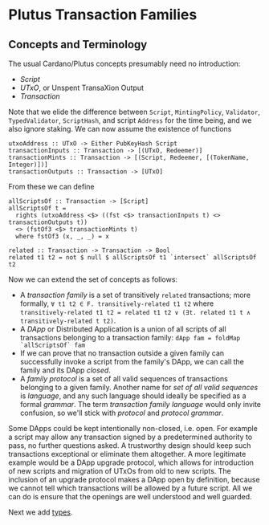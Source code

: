 # Plutus Transaction Families

## Concepts and Terminology

The usual Cardano/Plutus concepts presumably need no introduction:
  * *Script*
  * *UTxO*, or Unspent TransaXion Output
  * *Transaction*

<!--

~~~ {.haskell}
{-# LANGUAGE EmptyDataDeriving #-}

import Data.Either (rights)
import Data.List (intersect)
import Typed ()

main = pure ()

data Script deriving (Eq)
data PubKeyHash
data UTxO
data Redeemer
data TokenName
data Transaction
~~~
-->

Note that we elide the difference between `Script`, `MintingPolicy`,
`Validator`, `TypedValidator`, `ScriptHash`, and script `Address` for the time
being, and we also ignore staking. We can now assume the existence of functions

~~~ {.haskell}
utxoAddress :: UTxO -> Either PubKeyHash Script
transactionInputs :: Transaction -> [(UTxO, Redeemer)]
transactionMints :: Transaction -> [(Script, Redeemer, [(TokenName, Integer)])]
transactionOutputs :: Transaction -> [UTxO]
~~~

<!--
~~~ {.haskell}
utxoAddress = undefined
transactionInputs = undefined
transactionMints = undefined
transactionOutputs = undefined
~~~
-->

From these we can define

~~~ {.haskell}
allScriptsOf :: Transaction -> [Script]
allScriptsOf t =
  rights (utxoAddress <$> ((fst <$> transactionInputs t) <> transactionOutputs t))
  <> (fstOf3 <$> transactionMints t)
  where fstOf3 (x, _, _) = x
  
related :: Transaction -> Transaction -> Bool
related t1 t2 = not $ null $ allScriptsOf t1 `intersect` allScriptsOf t2
~~~

Now we can extend the set of concepts as follows:

* A *transaction family* is a set of transitively `related` transactions;
  more formally, `∀ t1 t2 ∈ F. transitively-related t1 t2` where
  `transitively-related t1 t2 = related t1 t2 ∨ (∃t. related t1 t ∧
  transitively-related t t2)`.
* A *DApp* or Distributed Application is a union of all scripts of all
  transactions belonging to a transaction family: ``dApp fam = foldMap
  `allScriptsOf` fam``
* If we can prove that no transaction outside a given family can
  successfully invoke a script from the family's DApp, we can call the
  family and its DApp *closed*.
* A *family protocol* is a set of all valid sequences of transactions
  belonging to a given family. Another name for *set of all valid sequences*
  is *language*, and any such language should ideally be specified as a
  formal *grammar*. The term *transaction family language* would only invite
  confusion, so we'll stick with *protocol* and *protocol grammar*.

Some DApps could be kept intentionally non-closed, i.e. open. For example a
script may allow any transaction signed by a predetermined authority to pass,
no further questions asked. A trustworthy design should keep such transactions
exceptional or eliminate them altogether. A more legitimate example would be a
DApp upgrade protocol, which allows for introduction of new scripts and
migration of UTxOs from old to new scripts. The inclusion of an upgrade
protocol makes a DApp open by definition, because we cannot tell which
transactions will be allowed by a future script. All we can do is ensure that
the openings are well understood and well guarded.

Next we add [types](Typed.md).
